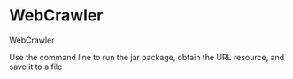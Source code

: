 # WebCrawler
WebCrawler

Use the command line to run the jar package, obtain the URL resource, and save it to a file
